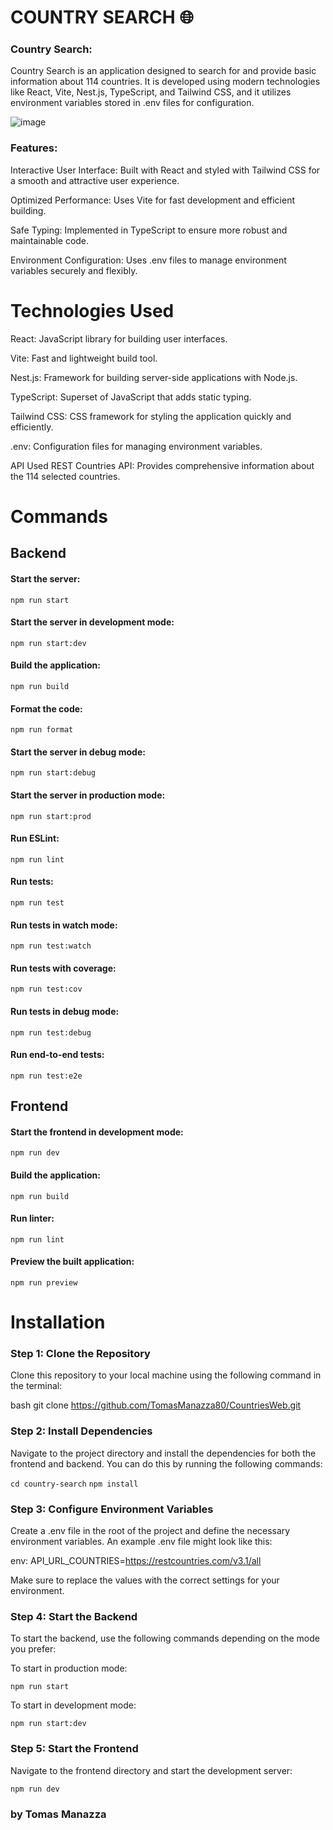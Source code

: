 
# COUNTRY SEARCH 🌐

### Country Search:

Country Search is an application designed to search for and provide basic information about 114 countries. It is developed using modern technologies like React, Vite, Nest.js, TypeScript, and Tailwind CSS, and it utilizes environment variables stored in .env files for configuration.

![image](https://github.com/user-attachments/assets/17bbadc5-8985-4a0e-837c-e86d7feed324)


### Features:

Interactive User Interface: Built with React and styled with Tailwind CSS for a smooth and attractive user experience.

Optimized Performance: Uses Vite for fast development and efficient building.

Safe Typing: Implemented in TypeScript to ensure more robust and maintainable code.

Environment Configuration: Uses .env files to manage environment variables securely and flexibly.

# Technologies Used
React: JavaScript library for building user interfaces.

Vite: Fast and lightweight build tool.

Nest.js: Framework for building server-side applications with Node.js.

TypeScript: Superset of JavaScript that adds static typing.

Tailwind CSS: CSS framework for styling the application quickly and efficiently.

.env: Configuration files for managing environment variables.

API Used
REST Countries API: Provides comprehensive information about the 114 selected countries.


# Commands

## Backend
#### Start the server:

`npm run start`

#### Start the server in development mode:

`npm run start:dev`


#### Build the application:

`npm run build`

#### Format the code:

`npm run format`

#### Start the server in debug mode:

`npm run start:debug`

#### Start the server in production mode:

`npm run start:prod`

#### Run ESLint:

`npm run lint`

#### Run tests:

`npm run test`

#### Run tests in watch mode:

`npm run test:watch`

#### Run tests with coverage:

`npm run test:cov`
#### Run tests in debug mode:


`npm run test:debug`

#### Run end-to-end tests:

`npm run test:e2e`

## Frontend

#### Start the frontend in development mode:

`npm run dev`

#### Build the application:

`npm run build`

#### Run linter:

`npm run lint`

#### Preview the built application:

`npm run preview`


# Installation
### Step 1: Clone the Repository

Clone this repository to your local machine using the following command in the terminal:

bash
git clone https://github.com/TomasManazza80/CountriesWeb.git

### Step 2: Install Dependencies
Navigate to the project directory and install the dependencies for both the frontend and backend. You can do this by running the following commands:


`cd country-search`
`npm install`

### Step 3: Configure Environment Variables
Create a .env file in the root of the project and define the necessary environment variables. An example .env file might look like this:

env:
API_URL_COUNTRIES=https://restcountries.com/v3.1/all

Make sure to replace the values with the correct settings for your environment.

### Step 4: Start the Backend

To start the backend, use the following commands depending on the mode you prefer:

To start in production mode:


`npm run start`

To start in development mode:

`npm run start:dev`

### Step 5: Start the Frontend
Navigate to the frontend directory and start the development server:


`npm run dev`




### by Tomas Manazza
